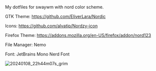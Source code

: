 My dotfiles for swaywm with nord color scheme.

GTK Theme: https://github.com/EliverLara/Nordic

Icons: https://github.com/alvatip/Nordzy-icon

Firefox Theme: https://addons.mozilla.org/en-US/firefox/addon/nord123

File Manager: Nemo

Font: JetBrains Mono Nerd Font

![20240108_22h44m07s_grim](https://github.com/dcalonge/dotfiles/assets/114226495/74ced266-6d03-4b3e-9d59-41764f18ef67)
